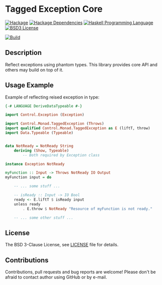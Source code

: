 # Tagged Exception Core

[![Hackage](http://img.shields.io/hackage/v/tagged-exception-core.svg)][Hackage: tagged-exception-core]
[![Hackage Dependencies](https://img.shields.io/hackage-deps/v/tagged-exception-core.svg)](http://packdeps.haskellers.com/reverse/tagged-exception-core)
[![Haskell Programming Language](https://img.shields.io/badge/language-Haskell-blue.svg)][Haskell.org]
[![BSD3 License](http://img.shields.io/badge/license-BSD3-brightgreen.svg)][tl;dr Legal: BSD3]

[![Build](https://travis-ci.org/trskop/tagged-exception-core.svg)](https://travis-ci.org/trskop/tagged-exception-core)


## Description

Reflect exceptions using phantom types. This library provides core API and
others may build on top of it.


## Usage Example

Example of reflecting reised exception in type:

```Haskell
{-# LANGUAGE DeriveDataTypeable #-}

import Control.Exception (Exception)

import Control.Monad.TaggedException (Throws)
import qualified Control.Monad.TaggedException as E (liftT, throw)
import Data.Typeable (Typeable)


data NotReady = NotReady String
    deriving (Show, Typeable)
        -- Both required by Exception class

instance Exception NotReady

myFunction :: Input -> Throws NotReady IO Output
myFunction input = do

    -- ... some stuff ...

    -- isReady :: Input -> IO Bool
    ready <- E.liftT $ isReady input
    unless ready
        . E.throw $ NotReady "Resource of myFunction is not ready."

    -- ... some other stuff ...
```

## License

The BSD 3-Clause License, see [LICENSE][] file for details.


## Contributions

Contributions, pull requests and bug reports are welcome! Please don't be
afraid to contact author using GitHub or by e-mail.



[Hackage: tagged-exception-core]:
  http://hackage.haskell.org/package/tagged-exception-core
  "tagged-exception-core package on Hackage"
[Haskell.org]:
  http://www.haskell.org
  "The Haskell Programming Language"
[LICENSE]:
  https://github.com/trskop/tagged-exception-core/blob/master/LICENSE
  "License of endo package."
[tl;dr Legal: BSD3]:
  https://tldrlegal.com/license/bsd-3-clause-license-%28revised%29
  "BSD 3-Clause License (Revised)"
